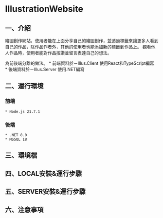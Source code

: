 # IllustrationWebsite
## 一、介紹

繪圖創作網站，使用者能在上面分享自己的繪圖創作，並透過標籤來讓更多人看到自己的作品，除作品作者外，其他的使用者也能添加新的標籤到作品上。
觀看他人作品時，使用者能對作品按讚並留言表達自己的想法。

為前後端分離的做法。
    * 前端資料於－Illus.Client  使用React和TypeScript編寫  
    * 後端資料於－Illus.Server  使用.NET編寫

## 二、運行環境

### 前端
    * Node.js 21.7.1
### 後端
    * .NET 8.0 
    * MSSQL 18

## 三、環境檔



## 四、LOCAL安裝&運行步驟



## 五、SERVER安裝&運行步驟



## 六、注意事項